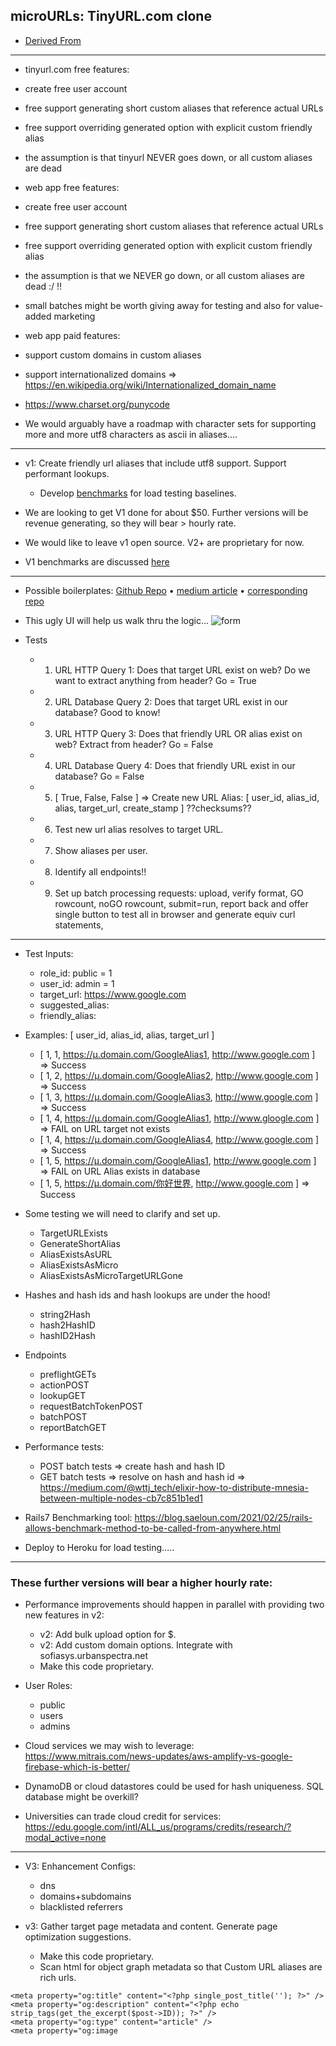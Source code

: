 ## microURLs: TinyURL.com clone
- [Derived From](https://github.com/opnchaudhary/flask-tinyurl-clone)
---
- tinyurl.com free features:
 - create free user account
 - free support generating short custom aliases that reference actual URLs
 - free support overriding generated option with explicit custom friendly alias
 - the assumption is that tinyurl NEVER goes down, or all custom aliases are dead

- web app free features:
 - create free user account
 - free support generating short custom aliases that reference actual URLs
 - free support overriding generated option with explicit custom friendly alias
 - the assumption is that we NEVER go down, or all custom aliases are dead :/ !!
 - small batches might be worth giving away for testing and also for value-added marketing

- web app paid features:
 - support custom domains in custom aliases
 - support internationalized domains => https://en.wikipedia.org/wiki/Internationalized_domain_name
 - https://www.charset.org/punycode

- We would arguably have a roadmap with character sets for supporting more and more utf8 characters as ascii in aliases....

---
- v1: Create friendly url aliases that include utf8 support. Support performant lookups.
    - Develop [benchmarks](https://www.toptechskills.com/elixir-phoenix-tutorials-courses/benchmark-elixir-code-benchee/) for load testing baselines.

- We are looking to get V1 done for about $50.  Further versions will be revenue generating, so they will bear > hourly rate.

- We would like to leave v1 open source.  V2+ are proprietary for now.

- V1 benchmarks are discussed [here](docs/BENCHMARKS.md)

---

- Possible boilerplates: [Github Repo](https://github.com/toranb/elixir-url-shortener) • [medium article](https://medium.com/free-code-camp/how-to-write-a-super-fast-link-shortener-with-elixir-phoenix-and-mnesia-70ffa1564b3c) • [corresponding repo](https://github.com/bechurch/shorten_api_tutorial)

- This ugly UI will help us walk thru the logic...
![form](https://user-images.githubusercontent.com/34130568/148222599-3ce27d91-decc-4519-a9c5-a74b1e78ee38.png)

- Tests
  - 1. URL HTTP Query 1: Does that target URL exist on web?  Do we want to extract anything from header?  Go = True
  - 2. URL Database Query 2: Does that target URL exist in our database?  Good to know!
  - 3. URL HTTP Query 3: Does that friendly URL OR alias exist on web?  Extract from header? Go = False
  - 4. URL Database Query 4: Does that friendly URL exist in our database? Go = False
  - 5. [ True, False, False ] => Create new URL Alias: [ user_id, alias_id, alias, target_url, create_stamp ]  ??checksums??
  - 6. Test new url alias resolves to target URL.
  - 7. Show aliases per user.
  - 8. Identify all endpoints!!
  - 9. Set up batch processing requests: upload, verify format, GO rowcount, noGO rowcount, submit=run, report back and offer single button to test all in browser and generate equiv curl statements,

---

- Test Inputs:
  - role_id: public = 1
  - user_id: admin = 1
  - target_url: https://www.google.com
  - suggested_alias: 
  - friendly_alias: 

- Examples:  [ user_id, alias_id, alias, target_url ]
  - [ 1, 1, https://µ.domain.com/GoogleAlias1, http://www.google.com ]  => Success
  - [ 1, 2, https://µ.domain.com/GoogleAlias2, http://www.google.com ]  => Success
  - [ 1, 3, https://µ.domain.com/GoogleAlias3, http://www.google.com ]  => Success
  - [ 1, 4, https://µ.domain.com/GoogleAlias1, http://www.gloogle.com ] => FAIL on URL target not exists
  - [ 1, 4, https://µ.domain.com/GoogleAlias4, http://www.google.com ]  => Success
  - [ 1, 5, https://µ.domain.com/GoogleAlias1, http://www.google.com ]  => FAIL on URL Alias exists in database
  - [ 1, 5, https://µ.domain.com/你好世界, http://www.google.com ]      => Success

- Some testing we will need to clarify and set up.
  - TargetURLExists
  - GenerateShortAlias
  - AliasExistsAsURL
  - AliasExistsAsMicro
  - AliasExistsAsMicroTargetURLGone

- Hashes and hash ids and hash lookups are under the hood!
  - string2Hash
  - hash2HashID
  - hashID2Hash

- Endpoints
  - preflightGETs
  - actionPOST
  - lookupGET
  - requestBatchTokenPOST
  - batchPOST
  - reportBatchGET

- Performance tests:
  - POST batch tests => create hash and hash ID
  - GET batch  tests => resolve on hash and hash id => https://medium.com/@wttj_tech/elixir-how-to-distribute-mnesia-between-multiple-nodes-cb7c851b1ed1

- Rails7 Benchmarking tool: https://blog.saeloun.com/2021/02/25/rails-allows-benchmark-method-to-be-called-from-anywhere.html

- Deploy to Heroku for load testing.....

---
### These further versions will bear a higher hourly rate:

- Performance improvements should happen in parallel with providing two new features in v2:

  - v2: Add bulk upload option for $.
  - v2: Add custom domain options. Integrate with sofiasys.urbanspectra.net
  - Make this code proprietary.

- User Roles:
  - public
  - users
  - admins

- Cloud services we may wish to leverage: https://www.mitrais.com/news-updates/aws-amplify-vs-google-firebase-which-is-better/

- DynamoDB or cloud datastores could be used for hash uniqueness.  SQL database might be overkill?

- Universities can trade cloud credit for services:  https://edu.google.com/intl/ALL_us/programs/credits/research/?modal_active=none

---

- V3: Enhancement Configs:
  - dns
  - domains+subdomains
  - blacklisted referrers

- v3: Gather target page metadata and content. Generate page optimization suggestions.

  - Make this code proprietary.
  - Scan html for object graph metadata so that Custom URL aliases are rich urls.
``` <meta property="og:url" content="<?php the_permalink() ?>"/>  
<meta property="og:title" content="<?php single_post_title(''); ?>" />  
<meta property="og:description" content="<?php echo strip_tags(get_the_excerpt($post->ID)); ?>" />  
<meta property="og:type" content="article" />  
<meta property="og:image
```
